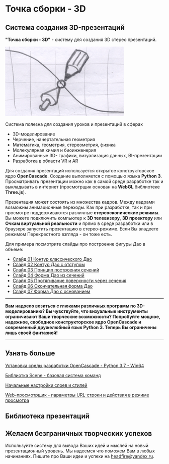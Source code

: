 # Точка сборки - 3D

## Система создания 3D-презентаций

**"Точка сборки - 3D"** - cистему для создания 3D стерео презентаций. 

 <img src="images/logo.png" style="zoom:50%;" />

Система полезна для создания уроков и презентаций в сферах

- 3D-моделирование
- Черчение, начертательная геометрия
- Математика, геометрия, стереометрия, физика
- Молекулярная химия и биоинженерия
- Анимированные 3D- графики, визуализация данных, BI-презентации
- Разработка в области VR и AR

Для создания презентаций используется открытое конструкторское ядро **OpenCascade**. 
Создание выполняется с помощью языка **Python 3**. 
Просматривать презентации можно как в самой среде разработке 
так и выкладывать в интернет (просмотрщик основан на **WebGL** библиотеке **Three.js**).  

Презентация может состоять из множества кадров. Между кадрами возможны анимационные переходы. 
Как при разработке, так и при просмотре поддерживаются различные **стереоскопические режимы**. 
Вы можете подключить компьютер к **3D телевизору**, **3D проектору** или **Очкам виртуальной реальности** 
и прямо в среде разработки или в браузере запустить презентацию в стерео-режиме. 
Если Вы владеете режимом Перекрестного взгляда - он тоже есть.

Для примера посмотрите слайды про построение фигуры Дао в объеме:
- [Слайд 01 Контур классического Дао]( https://headfire.github.io/crpoint/viewer/index.html?paper=dao&slide=slide_01_DaoClassic)
- [Слайд 02 Контур Дао с отступом ]( https://headfire.github.io/crpoint/viewer/index.html?paper=dao&slide=slide_02_DaoConcept)
- [Слайд 03 Принцип построения сечений ]( https://headfire.github.io/crpoint/viewer/index.html?paper=dao&slide=slide_03_DaoSecPrincipe)
- [Слайд 04 Форма Дао из сечений ]( https://headfire.github.io/crpoint/viewer/index.html?paper=dao&slide=slide_04_DaoManySec)
- [Слайд 05 Протягивание поверхности через сечения ]( https://headfire.github.io/crpoint/viewer/index.html?paper=dao&slide=slide_05_DaoSkinning)
- [Слайд 06 Окончательная форма Дао ]( https://headfire.github.io/crpoint/viewer/index.html?paper=dao&slide=slide_06_DaoComplete)
- [Слайд 07 Форма Дао с основанием ]( https://headfire.github.io/crpoint/viewer/index.html?paper=dao&slide=slide_07_DaoWithCase)

------

**Вам надоело возиться с глюками различных программ по 3D-моделированию? Вы чувствуйте, что визуальные инструменты ограничивают Ваши творческие возможности? Попробуйте мощное, надежное, свободное конструкторское ядро OpenCascade и современный дружелюбный язык Python 3. Теперь Вы ограничены лишь своей фантазией!**

------

## Узнать больше

[Установка среды разработки OpenCascade - Python 3.7 - Win64](docs/00_00_setup.md) 

[Библиотка Scene - базовая система команд](docs/00_01_scene.md)

[Начальные настройки слоев и стилей](docs/00_01_styles.md)

[Web-просмотрщик - параметры URL-строки и действия в режиме просмотра](docs/00_03_viewer.md)



## Библиотека презентаций

## Желаем безграничных творческих успехов

Используйте систему для вывода Ваших идей и мыслей на новый презентационный уровень. Мы надеемся что поможем Вам в любых начинаниях. 
Пишите про Ваши идеи и успехи на  [headfire@yandex.ru](mailto:headfire@yandex.ru).